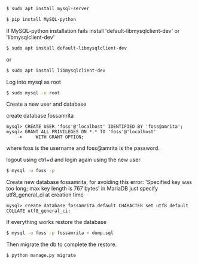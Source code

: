 ```bash
$ sudo apt install mysql-server
```

```bash
$ pip install MySQL-python
```

If MySQL-python installation fails install 'default-libmysqlclient-dev' or 'libmysqlclient-dev'

```bash
$ sudo apt install default-libmysqlclient-dev
```

or 

```bash
$ sudo apt install libmysqlclient-dev
```

Log into mysql as root

```bash
$ sudo mysql -u root
```

Create a new user and database

create database fossamrita

```mysql
mysql> CREATE USER 'foss'@'localhost' IDENTIFIED BY 'foss@amrita';
mysql> GRANT ALL PRIVILEGES ON *.* TO 'foss'@'localhost'
    ->     WITH GRANT OPTION;
```

where foss is the username and foss@amrita is the password.

logout using ctrl+d and login again using the new user
```bash
$ mysql -u foss -p
```

Create new database fossamrita, for avoiding this error: 'Specified key was too long; max key length is 767 bytes' in 
MariaDB just specify utf8_general_ci at creation time

```mysql
mysql> create database fossamrita default CHARACTER set utf8 default COLLATE utf8_general_ci;
```

If everything works restore the database

```bash
$ mysql -u foss -p fossamrita < dump.sql
```

Then migrate the db to complete the restore.

```bash
$ python manage.py migrate
```

